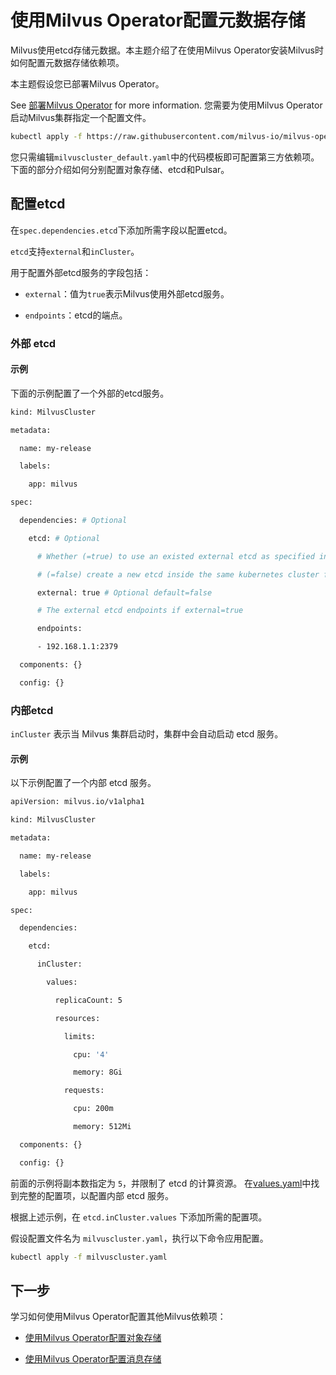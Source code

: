 使用Milvus Operator配置元数据存储
========================

Milvus使用etcd存储元数据。本主题介绍了在使用Milvus Operator安装Milvus时如何配置元数据存储依赖项。

本主题假设您已部署Milvus Operator。

See [部署Milvus Operator](https://milvus.io/docs/v2.2.x/install_cluster-milvusoperator.md) for more information. 
您需要为使用Milvus Operator启动Milvus集群指定一个配置文件。

```bash
kubectl apply -f https://raw.githubusercontent.com/milvus-io/milvus-operator/main/config/samples/milvuscluster_default.yaml

```

您只需编辑`milvuscluster_default.yaml`中的代码模板即可配置第三方依赖项。下面的部分介绍如何分别配置对象存储、etcd和Pulsar。

配置etcd
------

在`spec.dependencies.etcd`下添加所需字段以配置etcd。

`etcd`支持`external`和`inCluster`。

用于配置外部etcd服务的字段包括：

* `external`：值为`true`表示Milvus使用外部etcd服务。

* `endpoints`：etcd的端点。

### 外部 etcd

#### 示例

下面的示例配置了一个外部的etcd服务。

```bash
kind: MilvusCluster

metadata:

  name: my-release

  labels:

    app: milvus

spec:

  dependencies: # Optional

    etcd: # Optional

      # Whether (=true) to use an existed external etcd as specified in the field endpoints or 

      # (=false) create a new etcd inside the same kubernetes cluster for milvus.

      external: true # Optional default=false

      # The external etcd endpoints if external=true

      endpoints:

      - 192.168.1.1:2379

  components: {}

  config: {}

```

### 内部etcd

`inCluster` 表示当 Milvus 集群启动时，集群中会自动启动 etcd 服务。

#### 示例

以下示例配置了一个内部 etcd 服务。

```bash
apiVersion: milvus.io/v1alpha1

kind: MilvusCluster

metadata:

  name: my-release

  labels:

    app: milvus

spec:

  dependencies:

    etcd:

      inCluster:

        values:

          replicaCount: 5

          resources:

            limits: 

              cpu: '4'

              memory: 8Gi

            requests:

              cpu: 200m

              memory: 512Mi

  components: {}

  config: {}              

```

前面的示例将副本数指定为 `5`，并限制了 etcd 的计算资源。
在[values.yaml](https://github.com/bitnami/charts/blob/ba6f8356e725a8342fe738a3b73ae40d5488b2ad/bitnami/etcd/values.yaml)中找到完整的配置项，以配置内部 etcd 服务。

根据上述示例，在 `etcd.inCluster.values` 下添加所需的配置项。

假设配置文件名为 `milvuscluster.yaml`，执行以下命令应用配置。

```bash
kubectl apply -f milvuscluster.yaml

```

下一步
---

学习如何使用Milvus Operator配置其他Milvus依赖项：

* [使用Milvus Operator配置对象存储](object_storage_operator.md)

* [使用Milvus Operator配置消息存储](message_storage_operator.md)
